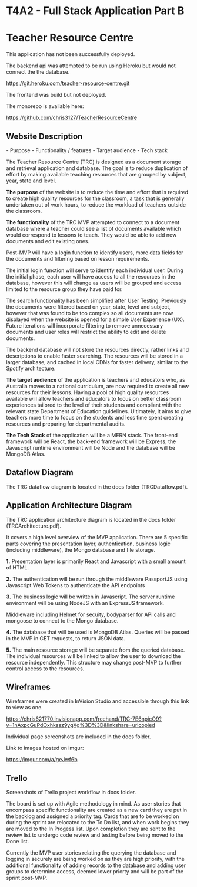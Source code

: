 # T4A2 - Full Stack Application Part B

# Teacher Resource Centre



This application has not been successfully deployed. 

The backend api was attempted to be run using Heroku but would not connect the the database.

https://git.heroku.com/teacher-resource-centre.git

The frontend was build but not deployed.

The monorepo is available here:

https://github.com/chris3127/TeacherResourceCentre

## Website Description

\- Purpose
\- Functionality / features
\- Target audience
\- Tech stack

The Teacher Resource Centre (TRC) is designed as a document storage and retrieval application and database.
The goal is to reduce duplication of effort by making available teaching resources that are grouped by subject, year, state and level.

**The purpose** of the website is to reduce the time and effort that is required to create high quality resources for the classroom, a task that is generally undertaken out of work hours, to reduce the workload of teachers outside the classroom.

**The functionality** of the TRC MVP attempted to connect to a document database where a teacher could see a list of documents available which would correspond to lessons to teach. They would be able to add new documents and edit existing ones.

Post-MVP will have a login function to identify users, more data fields for the documents and filtering based on lesson requirements.

The initial login function will serve to identify each individual user. During the initial phase, each user will have access to all the resources in the database, however this will change as users will be grouped and access limited to the resource group they have paid for.

The search functionality has been simplified after User Testing. Previously the documents were filtered based on year, state, level and subject, however that was found to be too complex so all documents are now displayed when the website is opened for a simple User Experience (UX).  Future iterations will incorporate filtering to remove unnecessary documents and user roles will restrict the ability to edit and delete documents.

The backend database will not store the resources directly, rather links and descriptions to enable faster searching. The resources will be stored in a larger database, and cached in local CDNs for faster delivery, similar to the Spotify architecture.

**The target audience** of the application is teachers and educators who, as Australia moves to a national curriculum, are now required to create all new resources for their lessons. Having a pool of high quality resources available will allow teachers and educators to focus on better classroom experiences tailored to the level of their students and compliant with the relevant state Department of Education guidelines. Ultimately, it aims to give teachers more time to focus on the students and less time spent creating resources and preparing for departmental audits.

**The Tech Stack** of the application will be a MERN stack. The front-end framework will be React, the back-end framework will be Express, the Javascript runtime environment will be Node and the database will be MongoDB Atlas.



## Dataflow Diagram

The TRC dataflow diagram is located in the docs folder (TRCDataflow.pdf).



## Application Architecture Diagram

The TRC application architecture diagram is located in the docs folder (TRCArchitecture.pdf).

It covers a high level overview of the MVP application. There are 5 specific parts covering the presentation layer, authentication, business logic (including middleware), the Mongo database and file storage.

**1.** Presentation layer is primarily React and Javascript with a small amount of HTML.

**2.** The authentication will be run through the middleware PassportJS using Javascript Web Tokens to authenticate the API endpoints

**3.** The business logic will be written in Javascript. The server runtime environment will be using NodeJS with an ExpressJS framework. 

Middleware including Helmet for secuity, bodyparser for API calls and mongoose to connect to the Mongo database. 

**4.** The database that will be used is MongoDB Atlas. Queries will be passed in the MVP in GET requests, to return JSON data.

**5.** The main resource storage will be separate from the queried database. The individual resources will be linked to allow the user to download the resource independently. This structure may change post-MVP to further control access to the resources.



## Wireframes

Wireframes were created in InVision Studio and accessible through this link to view as one. 

https://chris621770.invisionapp.com/freehand/TRC-7E6npicO9?v=1nAxpcGuPdOxhkssz9ygXg%3D%3D&linkshare=urlcopied

Individual page screenshots are included in the docs folder.

Link to images hosted on imgur:

https://imgur.com/a/geJwf6b





## Trello

Screenshots of Trello project workflow in docs folder. 

The board is set up with Agile methodology in mind. As user stories that encompass specific functionality are created as a new card they are put in the backlog and assigned a priority tag. Cards that are to be worked on during the sprint are relocated to the To Do list, and when work begins they are moved to the In Progess list. Upon completion they are sent to the review list to undergo code review and testing before being moved to the Done list. 

Currently the MVP user stories relating the querying the database and logging in securely are being worked on as they are high priority, with the additional functionality of adding records to the database and adding user groups to determine access, deemed lower priorty and will be part of the sprint post-MVP. 